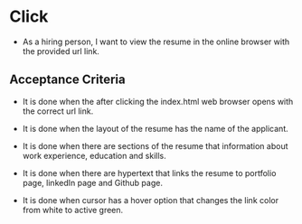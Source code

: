 # Click
* As a hiring person, I want to view the resume in the 
online browser with the provided url link.

## Acceptance Criteria

* It is done when the after clicking the index.html web browser opens with the correct url link.

* It is done when the layout of the resume has the name of the applicant.

* It is done when there are sections of the resume that information about work experience, education and skills.

* It is done when there are hypertext that links the resume to portfolio page, linkedIn page and Github page.

* It is done when cursor has a hover option that changes the link color from white to active green.
